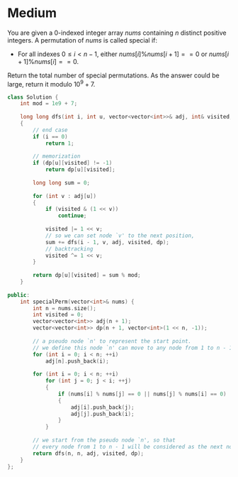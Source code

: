 # Medium

You are given a 0-indexed integer array $nums$ containing $n$ distinct positive integers. A permutation of $nums$ is called special if:

- For all indexes $0 \leq i < n - 1$, either $nums[i] \% nums[i+1] == 0$ or $nums[i+1] \% nums[i] == 0$.

Return the total number of special permutations. As the answer could be large, return it modulo $10^9 + 7$.

```cpp
class Solution {
    int mod = 1e9 + 7;
    
    long long dfs(int i, int u, vector<vector<int>>& adj, int& visited, vector<vector<int>>& dp)
    {
        // end case
        if (i == 0)
            return 1;
        
        // memorization
        if (dp[u][visited] != -1)
            return dp[u][visited];
        
        long long sum = 0;
        
        for (int v : adj[u])
        {
            if (visited & (1 << v))
                continue;
            
            visited |= 1 << v;
            // so we can set node `v' to the next position, 
            sum += dfs(i - 1, v, adj, visited, dp);
            // backtracking
            visited ^= 1 << v;
        }
        
        return dp[u][visited] = sum % mod;
    }
    
public:
    int specialPerm(vector<int>& nums) {
        int n = nums.size();
        int visited = 0;
        vector<vector<int>> adj(n + 1);
        vector<vector<int>> dp(n + 1, vector<int>(1 << n, -1));
        
        // a pseudo node `n' to represent the start point.
        // we define this node `n' can move to any node from 1 to n - 1.
        for (int i = 0; i < n; ++i)
            adj[n].push_back(i);
        
        for (int i = 0; i < n; ++i)
            for (int j = 0; j < i; ++j)
            {
                if (nums[i] % nums[j] == 0 || nums[j] % nums[i] == 0)
                {
                    adj[i].push_back(j);
                    adj[j].push_back(i);
                }
            }
        
        // we start from the pseudo node `n', so that
        // every node from 1 to n - 1 will be considered as the next node.
        return dfs(n, n, adj, visited, dp);
    }
};
```
